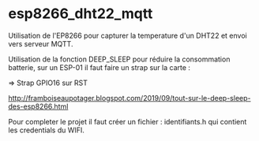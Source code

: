 # esp8266_dht22_mqtt
Utilisation de l'EP8266 pour capturer la temperature d'un DHT22 et envoi vers serveur MQTT.

Utilisation de la fonction DEEP_SLEEP pour réduire la consommation batterie, sur un ESP-01 il faut faire un strap sur la carte :

=> Strap GPIO16 sur RST

http://framboiseaupotager.blogspot.com/2019/09/tout-sur-le-deep-sleep-des-esp8266.html

Pour completer le projet il faut créer un fichier :
identifiants.h
qui contient les credentials du WIFI.
